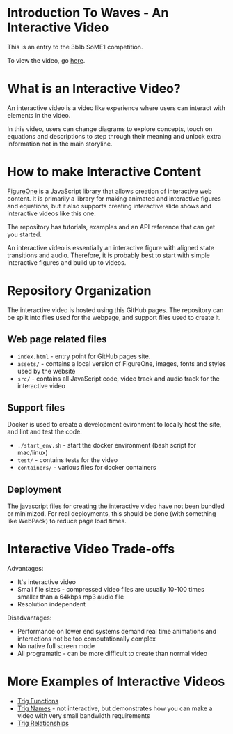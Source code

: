 # Introduction To Waves - An Interactive Video

This is an entry to the 3b1b SoME1 competition.

To view the video, go [here](https://airladon.github.io/ivid-wave/).

# What is an Interactive Video?

An interactive video is a video like experience where users can interact with elements in the video.

In this video, users can change diagrams to explore concepts, touch on equations and descriptions to step through their meaning and unlock extra information not in the main storyline.

# How to make Interactive Content

[FigureOne](https://github.com/airladon/FigureOne/) is a JavaScript library that allows creation of interactive web content. It is primarily a library for making animated and interactive figures and equations, but it also supports creating interactive slide shows and interactive videos like this one.

The repository has tutorials, examples and an API reference that can get you started.

An interactive video is essentially an interactive figure with aligned state transitions and audio. Therefore, it is probably best to start with simple interactive figures and build up to videos.

# Repository Organization

The interactive video is hosted using this GitHub pages. The repository can be split into files used for the webpage, and support files used to create it.

## Web page related files
* `index.html` - entry point for GitHub pages site.
* `assets/` - contains a local version of FigureOne, images, fonts and styles used by the website
* `src/` - contains all JavaScript code, video track and audio track for the interactive video

## Support files
Docker is used to create a development evironment to locally host the site, and lint and test the code.

* `./start_env.sh` - start the docker environment (bash script for mac/linux)
* `test/` - contains tests for the video
* `containers/` - various files for docker containers

## Deployment

The javascript files for creating the interactive video have not been bundled or minimized. For real deployments, this should be done (with something like WebPack) to reduce page load times.

# Interactive Video Trade-offs

Advantages:
* It's interactive video
* Small file sizes - compressed video files are usually 10-100 times smaller than a 64kbps mp3 audio file
* Resolution independent

Disadvantages:
* Performance on lower end systems demand real time animations and interactions not be too computationally complex
* No native full screen mode
* All programatic - can be more difficult to create than normal video


# More Examples of Interactive Videos
* [Trig Functions](https://airladon.github.io/FigureOne/examples/Interactive%20Video%20-%20Trig%201%20-%20Trig%20Functions/index.html)
* [Trig Names](https://airladon.github.io/FigureOne/examples/Interactive%20Video%20-%20Trig%202%20-%20Names/index.html) - not interactive, but demonstrates how you can make a video with very small bandwidth requirements
* [Trig Relationships](https://airladon.github.io/FigureOne/examples/Interactive%20Video%20-%20Trig%203%20-%20Relationships/index.html)
